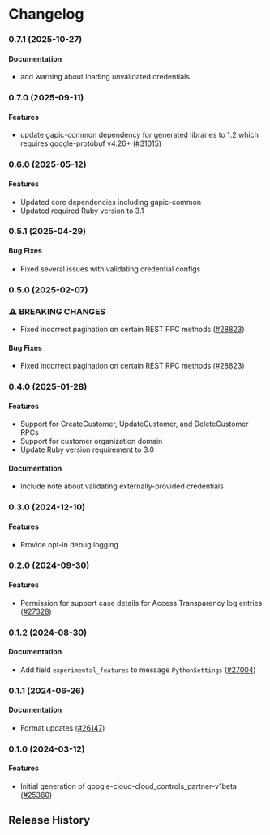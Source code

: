 # Changelog

### 0.7.1 (2025-10-27)

#### Documentation

* add warning about loading unvalidated credentials 

### 0.7.0 (2025-09-11)

#### Features

* update gapic-common dependency for generated libraries to 1.2 which requires google-protobuf v4.26+ ([#31015](https://github.com/googleapis/google-cloud-ruby/issues/31015)) 

### 0.6.0 (2025-05-12)

#### Features

* Updated core dependencies including gapic-common 
* Updated required Ruby version to 3.1 

### 0.5.1 (2025-04-29)

#### Bug Fixes

* Fixed several issues with validating credential configs 

### 0.5.0 (2025-02-07)

### ⚠ BREAKING CHANGES

* Fixed incorrect pagination on certain REST RPC methods ([#28823](https://github.com/googleapis/google-cloud-ruby/issues/28823))

#### Bug Fixes

* Fixed incorrect pagination on certain REST RPC methods ([#28823](https://github.com/googleapis/google-cloud-ruby/issues/28823)) 

### 0.4.0 (2025-01-28)

#### Features

* Support for CreateCustomer, UpdateCustomer, and DeleteCustomer RPCs 
* Support for customer organization domain 
* Update Ruby version requirement to 3.0 
#### Documentation

* Include note about validating externally-provided credentials 

### 0.3.0 (2024-12-10)

#### Features

* Provide opt-in debug logging 

### 0.2.0 (2024-09-30)

#### Features

* Permission for support case details for Access Transparency log entries ([#27328](https://github.com/googleapis/google-cloud-ruby/issues/27328)) 

### 0.1.2 (2024-08-30)

#### Documentation

* Add field `experimental_features` to message `PythonSettings` ([#27004](https://github.com/googleapis/google-cloud-ruby/issues/27004)) 

### 0.1.1 (2024-06-26)

#### Documentation

* Format updates ([#26147](https://github.com/googleapis/google-cloud-ruby/issues/26147)) 

### 0.1.0 (2024-03-12)

#### Features

* Initial generation of google-cloud-cloud_controls_partner-v1beta ([#25360](https://github.com/googleapis/google-cloud-ruby/issues/25360)) 

## Release History
